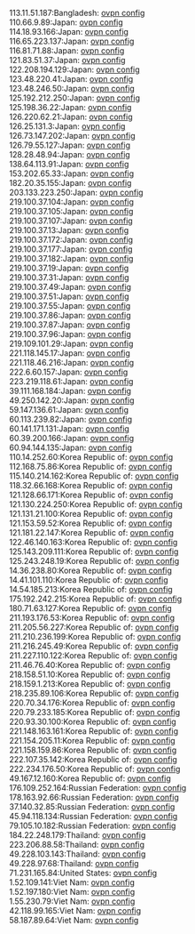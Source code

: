 113.11.51.187:Bangladesh: [ovpn config](vpn/113_11_51_187.ovpn)  
110.66.9.89:Japan: [ovpn config](vpn/110_66_9_89.ovpn)  
114.18.93.166:Japan: [ovpn config](vpn/114_18_93_166.ovpn)  
116.65.223.137:Japan: [ovpn config](vpn/116_65_223_137.ovpn)  
116.81.71.88:Japan: [ovpn config](vpn/116_81_71_88.ovpn)  
121.83.51.37:Japan: [ovpn config](vpn/121_83_51_37.ovpn)  
122.208.194.129:Japan: [ovpn config](vpn/122_208_194_129.ovpn)  
123.48.220.41:Japan: [ovpn config](vpn/123_48_220_41.ovpn)  
123.48.246.50:Japan: [ovpn config](vpn/123_48_246_50.ovpn)  
125.192.212.250:Japan: [ovpn config](vpn/125_192_212_250.ovpn)  
125.198.36.22:Japan: [ovpn config](vpn/125_198_36_22.ovpn)  
126.220.62.21:Japan: [ovpn config](vpn/126_220_62_21.ovpn)  
126.25.131.3:Japan: [ovpn config](vpn/126_25_131_3.ovpn)  
126.73.147.202:Japan: [ovpn config](vpn/126_73_147_202.ovpn)  
126.79.55.127:Japan: [ovpn config](vpn/126_79_55_127.ovpn)  
128.28.48.94:Japan: [ovpn config](vpn/128_28_48_94.ovpn)  
138.64.113.91:Japan: [ovpn config](vpn/138_64_113_91.ovpn)  
153.202.65.33:Japan: [ovpn config](vpn/153_202_65_33.ovpn)  
182.20.35.155:Japan: [ovpn config](vpn/182_20_35_155.ovpn)  
203.133.223.250:Japan: [ovpn config](vpn/203_133_223_250.ovpn)  
219.100.37.104:Japan: [ovpn config](vpn/219_100_37_104.ovpn)  
219.100.37.105:Japan: [ovpn config](vpn/219_100_37_105.ovpn)  
219.100.37.107:Japan: [ovpn config](vpn/219_100_37_107.ovpn)  
219.100.37.13:Japan: [ovpn config](vpn/219_100_37_13.ovpn)  
219.100.37.172:Japan: [ovpn config](vpn/219_100_37_172.ovpn)  
219.100.37.177:Japan: [ovpn config](vpn/219_100_37_177.ovpn)  
219.100.37.182:Japan: [ovpn config](vpn/219_100_37_182.ovpn)  
219.100.37.19:Japan: [ovpn config](vpn/219_100_37_19.ovpn)  
219.100.37.31:Japan: [ovpn config](vpn/219_100_37_31.ovpn)  
219.100.37.49:Japan: [ovpn config](vpn/219_100_37_49.ovpn)  
219.100.37.51:Japan: [ovpn config](vpn/219_100_37_51.ovpn)  
219.100.37.55:Japan: [ovpn config](vpn/219_100_37_55.ovpn)  
219.100.37.86:Japan: [ovpn config](vpn/219_100_37_86.ovpn)  
219.100.37.87:Japan: [ovpn config](vpn/219_100_37_87.ovpn)  
219.100.37.96:Japan: [ovpn config](vpn/219_100_37_96.ovpn)  
219.109.101.29:Japan: [ovpn config](vpn/219_109_101_29.ovpn)  
221.118.145.17:Japan: [ovpn config](vpn/221_118_145_17.ovpn)  
221.118.46.216:Japan: [ovpn config](vpn/221_118_46_216.ovpn)  
222.6.60.157:Japan: [ovpn config](vpn/222_6_60_157.ovpn)  
223.219.118.61:Japan: [ovpn config](vpn/223_219_118_61.ovpn)  
39.111.168.184:Japan: [ovpn config](vpn/39_111_168_184.ovpn)  
49.250.142.20:Japan: [ovpn config](vpn/49_250_142_20.ovpn)  
59.147.136.61:Japan: [ovpn config](vpn/59_147_136_61.ovpn)  
60.113.239.82:Japan: [ovpn config](vpn/60_113_239_82.ovpn)  
60.141.171.131:Japan: [ovpn config](vpn/60_141_171_131.ovpn)  
60.39.200.166:Japan: [ovpn config](vpn/60_39_200_166.ovpn)  
60.94.144.135:Japan: [ovpn config](vpn/60_94_144_135.ovpn)  
110.14.252.60:Korea Republic of: [ovpn config](vpn/110_14_252_60.ovpn)  
112.168.75.86:Korea Republic of: [ovpn config](vpn/112_168_75_86.ovpn)  
115.140.214.162:Korea Republic of: [ovpn config](vpn/115_140_214_162.ovpn)  
118.32.66.168:Korea Republic of: [ovpn config](vpn/118_32_66_168.ovpn)  
121.128.66.171:Korea Republic of: [ovpn config](vpn/121_128_66_171.ovpn)  
121.130.224.250:Korea Republic of: [ovpn config](vpn/121_130_224_250.ovpn)  
121.131.21.100:Korea Republic of: [ovpn config](vpn/121_131_21_100.ovpn)  
121.153.59.52:Korea Republic of: [ovpn config](vpn/121_153_59_52.ovpn)  
121.181.22.147:Korea Republic of: [ovpn config](vpn/121_181_22_147.ovpn)  
122.46.140.163:Korea Republic of: [ovpn config](vpn/122_46_140_163.ovpn)  
125.143.209.111:Korea Republic of: [ovpn config](vpn/125_143_209_111.ovpn)  
125.243.248.19:Korea Republic of: [ovpn config](vpn/125_243_248_19.ovpn)  
14.36.238.80:Korea Republic of: [ovpn config](vpn/14_36_238_80.ovpn)  
14.41.101.110:Korea Republic of: [ovpn config](vpn/14_41_101_110.ovpn)  
14.54.185.213:Korea Republic of: [ovpn config](vpn/14_54_185_213.ovpn)  
175.192.242.215:Korea Republic of: [ovpn config](vpn/175_192_242_215.ovpn)  
180.71.63.127:Korea Republic of: [ovpn config](vpn/180_71_63_127.ovpn)  
211.193.176.53:Korea Republic of: [ovpn config](vpn/211_193_176_53.ovpn)  
211.205.56.227:Korea Republic of: [ovpn config](vpn/211_205_56_227.ovpn)  
211.210.236.199:Korea Republic of: [ovpn config](vpn/211_210_236_199.ovpn)  
211.216.245.49:Korea Republic of: [ovpn config](vpn/211_216_245_49.ovpn)  
211.227.110.122:Korea Republic of: [ovpn config](vpn/211_227_110_122.ovpn)  
211.46.76.40:Korea Republic of: [ovpn config](vpn/211_46_76_40.ovpn)  
218.158.51.10:Korea Republic of: [ovpn config](vpn/218_158_51_10.ovpn)  
218.159.1.213:Korea Republic of: [ovpn config](vpn/218_159_1_213.ovpn)  
218.235.89.106:Korea Republic of: [ovpn config](vpn/218_235_89_106.ovpn)  
220.70.34.176:Korea Republic of: [ovpn config](vpn/220_70_34_176.ovpn)  
220.79.233.185:Korea Republic of: [ovpn config](vpn/220_79_233_185.ovpn)  
220.93.30.100:Korea Republic of: [ovpn config](vpn/220_93_30_100.ovpn)  
221.148.163.161:Korea Republic of: [ovpn config](vpn/221_148_163_161.ovpn)  
221.154.205.11:Korea Republic of: [ovpn config](vpn/221_154_205_11.ovpn)  
221.158.159.86:Korea Republic of: [ovpn config](vpn/221_158_159_86.ovpn)  
222.107.35.142:Korea Republic of: [ovpn config](vpn/222_107_35_142.ovpn)  
222.234.176.50:Korea Republic of: [ovpn config](vpn/222_234_176_50.ovpn)  
49.167.12.160:Korea Republic of: [ovpn config](vpn/49_167_12_160.ovpn)  
176.109.252.164:Russian Federation: [ovpn config](vpn/176_109_252_164.ovpn)  
178.163.92.66:Russian Federation: [ovpn config](vpn/178_163_92_66.ovpn)  
37.140.32.85:Russian Federation: [ovpn config](vpn/37_140_32_85.ovpn)  
45.94.118.134:Russian Federation: [ovpn config](vpn/45_94_118_134.ovpn)  
79.105.10.182:Russian Federation: [ovpn config](vpn/79_105_10_182.ovpn)  
184.22.248.179:Thailand: [ovpn config](vpn/184_22_248_179.ovpn)  
223.206.88.58:Thailand: [ovpn config](vpn/223_206_88_58.ovpn)  
49.228.103.143:Thailand: [ovpn config](vpn/49_228_103_143.ovpn)  
49.228.97.68:Thailand: [ovpn config](vpn/49_228_97_68.ovpn)  
71.231.165.84:United States: [ovpn config](vpn/71_231_165_84.ovpn)  
1.52.109.141:Viet Nam: [ovpn config](vpn/1_52_109_141.ovpn)  
1.52.197.180:Viet Nam: [ovpn config](vpn/1_52_197_180.ovpn)  
1.55.230.79:Viet Nam: [ovpn config](vpn/1_55_230_79.ovpn)  
42.118.99.165:Viet Nam: [ovpn config](vpn/42_118_99_165.ovpn)  
58.187.89.64:Viet Nam: [ovpn config](vpn/58_187_89_64.ovpn)  
